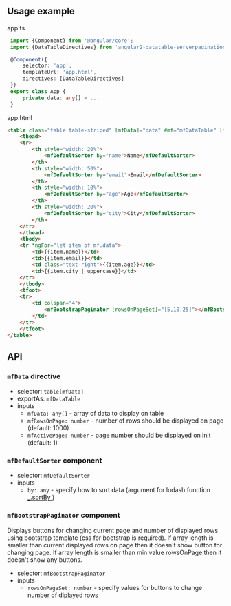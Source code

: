 ## Usage example

app.ts
```typescript
 import {Component} from '@angular/core';
 import {DataTableDirectives} from 'angular2-datatable-serverpagination-old/datatable';

 @Component({
     selector: 'app',
     templateUrl: 'app.html',
     directives: [DataTableDirectives]
 })
 export class App {
     private data: any[] = ...
 }
```

app.html
```html
<table class="table table-striped" [mfData]="data" #mf="mfDataTable" [mfRowsOnPage]="5">
    <thead>
    <tr>
        <th style="width: 20%">
            <mfDefaultSorter by="name">Name</mfDefaultSorter>
        </th>
        <th style="width: 50%">
            <mfDefaultSorter by="email">Email</mfDefaultSorter>
        </th>
        <th style="width: 10%">
            <mfDefaultSorter by="age">Age</mfDefaultSorter>
        </th>
        <th style="width: 20%">
            <mfDefaultSorter by="city">City</mfDefaultSorter>
        </th>
    </tr>
    </thead>
    <tbody>
    <tr *ngFor="let item of mf.data">
        <td>{{item.name}}</td>
        <td>{{item.email}}</td>
        <td class="text-right">{{item.age}}</td>
        <td>{{item.city | uppercase}}</td>
    </tr>
    </tbody>
    <tfoot>
    <tr>
        <td colspan="4">
            <mfBootstrapPaginator [rowsOnPageSet]="[5,10,25]"></mfBootstrapPaginator>
        </td>
    </tr>
    </tfoot>
</table>
```

## API

### `mfData` directive

 - selector: `table[mfData]`
 - exportAs: `mfDataTable`
 - inputs
   - `mfData: any[]` - array of data to display on table
   - `mfRowsOnPage: number` - number of rows should be displayed on page (default: 1000)
   - `mfActivePage: number` - page number should be displayed on init (default: 1)
 
### `mfDefaultSorter` component

 - selector: `mfDefaultSorter`
 - inputs
   - `by: any` - specify how to sort data (argument for lodash function [_.sortBy ](https://lodash.com/docs#sortBy))
 
### `mfBootstrapPaginator` component
Displays buttons for changing current page and number of displayed rows using bootstrap template (css for bootstrap is required). If array length is smaller than current displayed rows on page then it doesn't show button for changing page. If array length is smaller than min value rowsOnPage then it doesn't show any buttons.

 - selector: `mfBootstrapPaginator`
 - inputs
   - `rowsOnPageSet: number` - specify values for buttons to change number of diplayed rows
